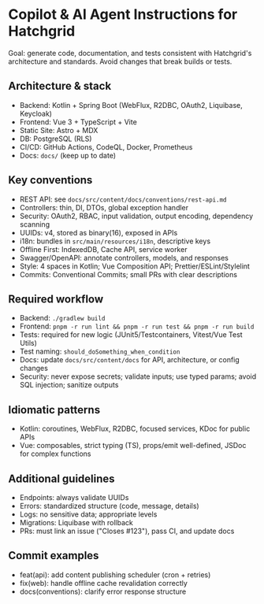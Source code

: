 
# Copilot & AI Agent Instructions for Hatchgrid

Goal: generate code, documentation, and tests consistent with Hatchgrid's architecture and standards. Avoid changes that break builds or tests.

## Architecture & stack
- Backend: Kotlin + Spring Boot (WebFlux, R2DBC, OAuth2, Liquibase, Keycloak)
- Frontend: Vue 3 + TypeScript + Vite
- Static Site: Astro + MDX
- DB: PostgreSQL (RLS)
- CI/CD: GitHub Actions, CodeQL, Docker, Prometheus
- Docs: `docs/` (keep up to date)

## Key conventions
- REST API: see `docs/src/content/docs/conventions/rest-api.md`
- Controllers: thin, DI, DTOs, global exception handler
- Security: OAuth2, RBAC, input validation, output encoding, dependency scanning
- UUIDs: v4, stored as binary(16), exposed in APIs
- i18n: bundles in `src/main/resources/i18n`, descriptive keys
- Offline First: IndexedDB, Cache API, service worker
- Swagger/OpenAPI: annotate controllers, models, and responses
- Style: 4 spaces in Kotlin; Vue Composition API; Prettier/ESLint/Stylelint
- Commits: Conventional Commits; small PRs with clear descriptions

## Required workflow
- Backend: `./gradlew build`
- Frontend: `pnpm -r run lint && pnpm -r run test && pnpm -r run build`
- Tests: required for new logic (JUnit5/Testcontainers, Vitest/Vue Test Utils)
- Test naming: `should_doSomething_when_condition`
- Docs: update `docs/src/content/docs` for API, architecture, or config changes
- Security: never expose secrets; validate inputs; use typed params; avoid SQL injection; sanitize outputs

## Idiomatic patterns
- Kotlin: coroutines, WebFlux, R2DBC, focused services, KDoc for public APIs
- Vue: composables, strict typing (TS), props/emit well-defined, JSDoc for complex functions

## Additional guidelines
- Endpoints: always validate UUIDs
- Errors: standardized structure (code, message, details)
- Logs: no sensitive data; appropriate levels
- Migrations: Liquibase with rollback
- PRs: must link an issue ("Closes #123"), pass CI, and update docs

## Commit examples
- feat(api): add content publishing scheduler (cron + retries)
- fix(web): handle offline cache revalidation correctly
- docs(conventions): clarify error response structure
